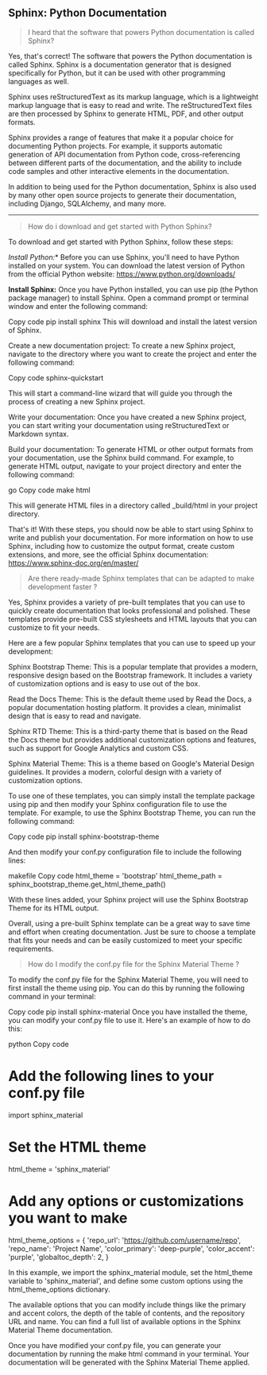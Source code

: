 ## Sphinx: Python Documentation

> I heard that the software that powers Python documentation is called Sphinx? 

Yes, that's correct! The software that powers the Python documentation is called Sphinx. Sphinx is a documentation generator that is designed specifically for Python, but it can be used with other programming languages as well.

Sphinx uses reStructuredText as its markup language, which is a lightweight markup language that is easy to read and write. The reStructuredText files are then processed by Sphinx to generate HTML, PDF, and other output formats.

Sphinx provides a range of features that make it a popular choice for documenting Python projects. For example, it supports automatic generation of API documentation from Python code, cross-referencing between different parts of the documentation, and the ability to include code samples and other interactive elements in the documentation.

In addition to being used for the Python documentation, Sphinx is also used by many other open source projects to generate their documentation, including Django, SQLAlchemy, and many more.

---
> How do i download and get started with Python Sphinx? 

To download and get started with Python Sphinx, follow these steps:

*Install Python:** Before you can use Sphinx, you'll need to have Python installed on your system. You can download the latest version of Python from the official Python website: https://www.python.org/downloads/

**Install Sphinx:** Once you have Python installed, you can use pip (the Python package manager) to install Sphinx. Open a command prompt or terminal window and enter the following command:

Copy code
pip install sphinx
This will download and install the latest version of Sphinx.

Create a new documentation project: To create a new Sphinx project, navigate to the directory where you want to create the project and enter the following command:

Copy code
sphinx-quickstart

This will start a command-line wizard that will guide you through the process of creating a new Sphinx project.

Write your documentation: Once you have created a new Sphinx project, you can start writing your documentation using reStructuredText or Markdown syntax.

Build your documentation: To generate HTML or other output formats from your documentation, use the Sphinx build command. For example, to generate HTML output, navigate to your project directory and enter the following command:

go
Copy code
make html

This will generate HTML files in a directory called _build/html in your project directory.

That's it! With these steps, you should now be able to start using Sphinx to write and publish your documentation. For more information on how to use Sphinx, including how to customize the output format, create custom extensions, and more, see the official Sphinx documentation: https://www.sphinx-doc.org/en/master/

> Are there ready-made Sphinx templates that can be adapted to make development faster ? 

Yes, Sphinx provides a variety of pre-built templates that you can use to quickly create documentation that looks professional and polished. These templates provide pre-built CSS stylesheets and HTML layouts that you can customize to fit your needs.

Here are a few popular Sphinx templates that you can use to speed up your development:

Sphinx Bootstrap Theme: This is a popular template that provides a modern, responsive design based on the Bootstrap framework. It includes a variety of customization options and is easy to use out of the box.

Read the Docs Theme: This is the default theme used by Read the Docs, a popular documentation hosting platform. It provides a clean, minimalist design that is easy to read and navigate.

Sphinx RTD Theme: This is a third-party theme that is based on the Read the Docs theme but provides additional customization options and features, such as support for Google Analytics and custom CSS.

Sphinx Material Theme: This is a theme based on Google's Material Design guidelines. It provides a modern, colorful design with a variety of customization options.

To use one of these templates, you can simply install the template package using pip and then modify your Sphinx configuration file to use the template. For example, to use the Sphinx Bootstrap Theme, you can run the following command:

Copy code
pip install sphinx-bootstrap-theme

And then modify your conf.py configuration file to include the following lines:

makefile
Copy code
html_theme = 'bootstrap'
html_theme_path = sphinx_bootstrap_theme.get_html_theme_path()

With these lines added, your Sphinx project will use the Sphinx Bootstrap Theme for its HTML output.

Overall, using a pre-built Sphinx template can be a great way to save time and effort when creating documentation. Just be sure to choose a template that fits your needs and can be easily customized to meet your specific requirements.

> How do I modify the conf.py file for the Sphinx Material Theme ? 

To modify the conf.py file for the Sphinx Material Theme, you will need to first install the theme using pip. You can do this by running the following command in your terminal:

Copy code
pip install sphinx-material
Once you have installed the theme, you can modify your conf.py file to use it. Here's an example of how to do this:

python
Copy code
# Add the following lines to your conf.py file
import sphinx_material

# Set the HTML theme
html_theme = 'sphinx_material'

# Add any options or customizations you want to make
html_theme_options = {
    'repo_url': 'https://github.com/username/repo',
    'repo_name': 'Project Name',
    'color_primary': 'deep-purple',
    'color_accent': 'purple',
    'globaltoc_depth': 2,
}

In this example, we import the sphinx_material module, set the html_theme variable to 'sphinx_material', and define some custom options using the html_theme_options dictionary.

The available options that you can modify include things like the primary and accent colors, the depth of the table of contents, and the repository URL and name. You can find a full list of available options in the Sphinx Material Theme documentation.

Once you have modified your conf.py file, you can generate your documentation by running the make html command in your terminal. Your documentation will be generated with the Sphinx Material Theme applied.
